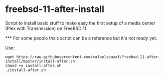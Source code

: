 # freebsd-11-after-install
Script to install basic stuff to make easy the first setup of a media center (Plex with Transmission) on FreeBSD 11.

*** For some people thsis script can be a reference but it's not ready yet.

Use:

```
wget https://raw.githubusercontent.com/rafaelsouzaf/freebsd-11-after-install/master/install-after.sh
chmod +x install-after.sh
./install-after.sh

